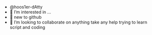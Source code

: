 -  @hoos1er-dAtty
- 👀 I’m interested in ...
- 🌱 new to github
- 💞️ I’m looking to collaborate on anything take any help trying to learn script and coding

<!---
hoos1er-dAtty/hoos1er-dAtty is a ✨ special ✨ repository because its `README.md` (this file) appears on your GitHub profile.
You can click the Preview link to take a look at your changes.
--->
